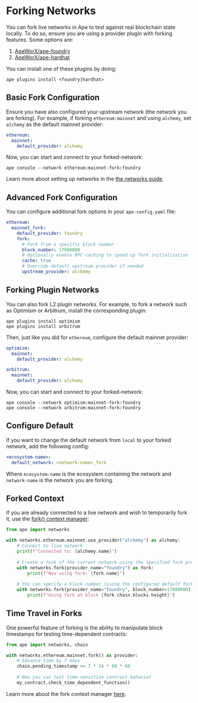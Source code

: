 # Forking Networks

You can fork live networks in Ape to test against real blockchain state locally.
To do so, ensure you are using a provider plugin with forking features.
Some options are:

1. [ApeWorX/ape-foundry](https://github.com/ApeWorX/ape-foundry)
2. [ApeWorX/ape-hardhat](https://github.com/ApeWorX/ape-hardhat)

You can install one of these plugins by doing:

```shell
ape plugins install <foundry|hardhat>
```

## Basic Fork Configuration

Ensure you have also configured your upstream network (the network you are forking).
For example, if forking `ethereum:mainnet` and using `alchemy`, set `alchemy` as the default mainnet provider:

```yaml
ethereum:
  mainnet:
    default_provider: alchemy
```

Now, you can start and connect to your forked-network:

```shell
ape console --network ethereum:mainnet-fork:foundry
```

Learn more about setting up networks in the [the networks guide](./networks.html).

## Advanced Fork Configuration

You can configure additional fork options in your `ape-config.yaml` file:

```yaml
ethereum:
  mainnet_fork:
    default_provider: foundry
    fork:
      # Fork from a specific block number
      block_number: 17000000
      # Optionally enable RPC caching to speed up fork initialization
      cache: true
      # Override default upstream provider if needed
      upstream_provider: alchemy
```

## Forking Plugin Networks

You can also fork L2 plugin networks.
For example, to fork a network such as Optimism or Arbitrum, install the corresponding plugin:

```shell
ape plugins install optimism
ape plugins install arbitrum
```

Then, just like you did for `ethereum`, configure the default mainnet provider:

```yaml
optimism:
  mainnet:
    default_provider: alchemy

arbitrum:
  mainnet:
    default_provider: alchemy
```

Now, you can start and connect to your forked-network:

```shell
ape console --network optimism:mainnet-fork:foundry
ape console --network arbitrum:mainnet-fork:foundry
```

## Configure Default

If you want to change the default network from `local` to your forked network, add the following config:

```yaml
<ecosystem-name>:
  default_network: <network-name>_fork
```

Where `ecosystem-name` is the ecosystem containing the network and `network-name` is the network you are forking.

## Forked Context

If you are already connected to a live network and wish to temporarily fork it, use the [fork() context manager](../methoddocs/managers.html#ape.managers.networks.NetworkManager.fork):

```python
from ape import networks

with networks.ethereum.mainnet.use_provider("alchemy") as alchemy:
    # Connect to live network
    print(f"Connected to: {alchemy.name}")
    
    # Create a fork of the current network using the specified fork provider
    with networks.fork(provider_name="foundry") as fork:
        print(f"Now using fork: {fork.name}")
        
    # You can specify a block number (using the configured default fork provider)
    with networks.fork(provider_name="foundry", block_number=17000000) as fork:
        print(f"Using fork at block {fork.chain.blocks.height}")
```

## Time Travel in Forks

One powerful feature of forking is the ability to manipulate block timestamps for testing time-dependent contracts:

```python
from ape import networks, chain

with networks.ethereum.mainnet.fork() as provider:
    # Advance time by 7 days
    chain.pending_timestamp += 7 * 24 * 60 * 60
    
    # Now you can test time-sensitive contract behavior
    my_contract.check_time_dependent_function()
```

Learn more about the fork context manager [here](./networks.html#forked-context).
